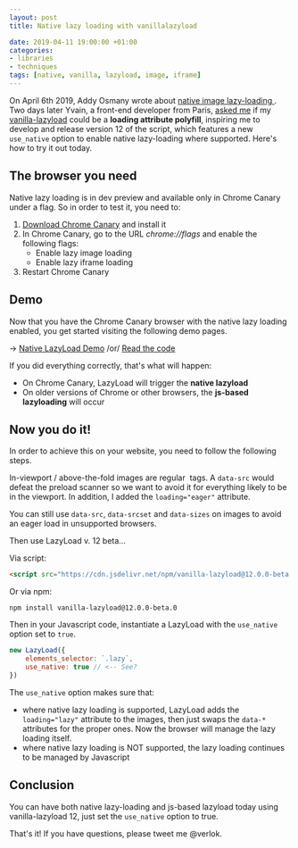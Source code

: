 ```yaml
---
layout: post
title: Native lazy loading with vanillalazyload

date: 2019-04-11 19:00:00 +01:00
categories:
- libraries
- techniques
tags: [native, vanilla, lazyload, image, iframe]
---
```


On April 6th 2019, Addy Osmany wrote about [native image lazy-loading ](https://addyosmani.com/blog/lazy-loading/). Two days later Yvain, a front-end developer from Paris, [asked me](https://github.com/verlok/lazyload/issues/331) if my [vanilla-lazyload](https://github.com/verlok/lazyload/) could be a **loading attribute polyfill**, inspiring me to develop and release version 12 of the script, which features a new `use_native` option to enable native lazy-loading where supported. Here's how to try it out today.

## The browser you need

Native lazy loading is in dev preview and available only in Chrome Canary under a flag. So in order to test it, you need to:

1. [Download Chrome Canary](https://www.google.com/chrome/canary/) and install it
2. In Chrome Canary, go to the URL *chrome://flags* and enable the following flags:
   - Enable lazy image loading
   - Enable lazy iframe loading
3. Restart Chrome Canary 

## Demo

Now that you have the Chrome Canary browser with the native lazy loading enabled, you get started visiting the following demo pages.

&rarr; [Native LazyLoad Demo](https://www.andreaverlicchi.eu/lazyload/demos/native_lazyload_conditional.html) /or/ [Read the code](https://github.com/verlok/lazyload/blob/master/demos/native_lazyload_conditional.html)

If you did everything correctly, that's what will happen:

- On Chrome Canary, LazyLoad will trigger the **native lazyload**
- On older versions of Chrome or other browsers, the **js-based lazyloading** will occur

## Now you do it!

In order to achieve this on your website, you need to follow the following steps.

In-viewport / above-the-fold images are regular <img> tags. A `data-src` would defeat the preload scanner so we want to avoid it for everything likely to be in the viewport. In addition, I added the `loading="eager"` attribute.

You can still use `data-src`, `data-srcset` and `data-sizes` on images to avoid an eager load in unsupported browsers.

Then use LazyLoad v. 12 beta...

Via script:

```html
<script src="https://cdn.jsdelivr.net/npm/vanilla-lazyload@12.0.0-beta.0/dist/lazyload.min.js"></script>
```

Or via npm:

```
npm install vanilla-lazyload@12.0.0-beta.0
```

Then in your Javascript code, instantiate a LazyLoad with the `use_native` option set to `true`.

```js
new LazyLoad({
    elements_selector: `.lazy`,
    use_native: true // <-- See?
})
```

The `use_native` option makes sure that:

- where native lazy loading is supported, LazyLoad adds the `loading="lazy"` attribute to the images, then just swaps the `data-*` attributes for the proper ones. Now the browser will manage the lazy loading itself.
- where native lazy loading is NOT supported, the lazy loading continues to be managed by Javascript

## Conclusion

You can have both native lazy-loading and js-based lazyload today using vanilla-lazyload 12, just set the `use_native` option to true.

That's it!
If you have questions, please tweet me @verlok.